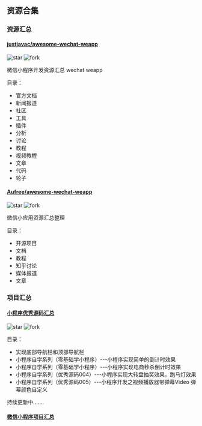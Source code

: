 ## 资源合集

### 资源汇总

#### [justjavac/awesome-wechat-weapp](https://github.com/justjavac/awesome-wechat-weapp)

![star](https://img.shields.io/github/stars/justjavac/awesome-wechat-weapp.svg?style=social&label=Star)
![fork](https://img.shields.io/github/forks/justjavac/awesome-wechat-weapp.svg?style=social&label=Fork)

微信小程序开发资源汇总 wechat weapp

目录：

- 官方文档
- 新闻报道
- 社区
- 工具
- 插件
- 分析
- 讨论
- 教程
- 视频教程
- 文章
- 代码
- 轮子


#### [Aufree/awesome-wechat-weapp](https://github.com/Aufree/awesome-wechat-weapp)

![star](https://img.shields.io/github/stars/Aufree/awesome-wechat-weapp.svg?style=social&label=Star)
![fork](https://img.shields.io/github/forks/Aufree/awesome-wechat-weapp.svg?style=social&label=Fork)

微信小应用资源汇总整理

目录：

- 开源项目
- 文档
- 教程
- 知乎讨论
- 媒体报道
- 文章


### 项目汇总

#### [小程序优秀源码汇总](https://github.com/qiushi123/xiaochengxu_demos)

![star](https://img.shields.io/github/stars/qiushi123/xiaochengxu_demos.svg?style=social&label=Star)
![fork](https://img.shields.io/github/forks/qiushi123/xiaochengxu_demos.svg?style=social&label=Fork)

目录：

- 实现底部导航栏和顶部导航栏
- 小程序自学系列（零基础学小程序）---小程序实现简单的倒计时效果
- 小程序自学系列（零基础学小程序）---小程序实现电商秒杀倒计时效果
- 小程序自学系列（优秀源码004）---小程序实现大转盘抽奖效果，跑马灯效果
- 小程序自学系列（优秀源码005）---小程序开发之视频播放器带弹幕Video 弹幕颜色自定义

持续更新中.......

#### [微信小程序项目汇总](http://javascript.ctolib.com/categories/javascript-wechat-weapp.html)
